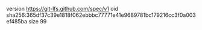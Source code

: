 version https://git-lfs.github.com/spec/v1
oid sha256:365df37c39e1818f062ebbbc77771e41e9689781bc179216cc3f0a003ef485ba
size 99
